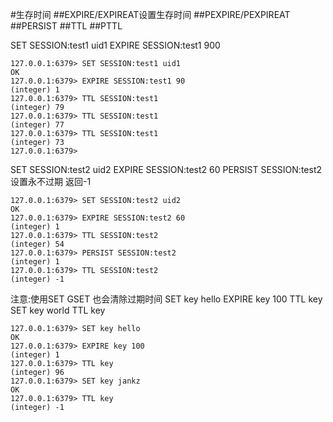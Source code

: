 #生存时间
##EXPIRE/EXPIREAT设置生存时间
##PEXPIRE/PEXPIREAT
##PERSIST
##TTL
##PTTL

SET SESSION:test1 uid1
EXPIRE SESSION:test1 900

```
127.0.0.1:6379> SET SESSION:test1 uid1
OK
127.0.0.1:6379> EXPIRE SESSION:test1 90
(integer) 1
127.0.0.1:6379> TTL SESSION:test1
(integer) 79
127.0.0.1:6379> TTL SESSION:test1
(integer) 77
127.0.0.1:6379> TTL SESSION:test1
(integer) 73
127.0.0.1:6379> 
```
SET SESSION:test2 uid2
EXPIRE SESSION:test2 60
PERSIST SESSION:test2
设置永不过期 返回-1
```
127.0.0.1:6379> SET SESSION:test2 uid2
OK
127.0.0.1:6379> EXPIRE SESSION:test2 60
(integer) 1
127.0.0.1:6379> TTL SESSION:test2
(integer) 54
127.0.0.1:6379> PERSIST SESSION:test2
(integer) 1
127.0.0.1:6379> TTL SESSION:test2
(integer) -1
```
注意:使用SET GSET 也会清除过期时间
SET key hello
EXPIRE key 100 
TTL key
SET key world
TTL key

```
127.0.0.1:6379> SET key hello
OK
127.0.0.1:6379> EXPIRE key 100
(integer) 1
127.0.0.1:6379> TTL key
(integer) 96
127.0.0.1:6379> SET key jankz
OK
127.0.0.1:6379> TTL key
(integer) -1
```



